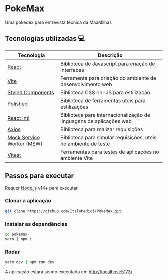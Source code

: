 
# PokeMax

Uma pokedex para entrevista técnica da MaxMilhas

## Tecnologias utilizadas 💻

| Tecnologia| Descrição  |
|--|--|
| [React](https://pt-br.reactjs.org/)  |  Biblioteca de Javascript para criação de interfaces |
| [Vite](https://vitejs.dev/) | Ferramenta para criação do ambiente de desenvolvimento web |
| [Styled Components](https://styled-components.com/)| Biblioteca CSS-in-JS para estilização |
| [Polished](https://polished.js.org/) | Biblioteca de ferramentas uteis para estilizações  |
| [React Intl](https://formatjs.io/docs/react-intl/)| Biblioteca para internacionalização de linguagens de aplicações web |
| [Axios](https://axios-http.com/ptbr/)| Biblioteca para realizar requisições|
| [Mock Service Worker (MSW)](https://mswjs.io/)| Biblioteca para simular requisições, uteis no ambiente de teste |
| [Vitest](https://vitest.dev/) | Ferramentas para testes de aplicações no ambiente Vite |

## Passos para executar
Requer [Node.js](https://nodejs.org/) v14+ para executar.

### Clonar a aplicação
```sh
git clone https://github.com/ItaloMedici/PokeMax.git
```
### Instalar as dependências
```sh
cd pokemax
yarn | npm i
```

### Rodar
```sh
yarn dev | npm run dev
```
A aplicação estará sendo executada em [http://localhost:5173/](http://localhost:5173/)
